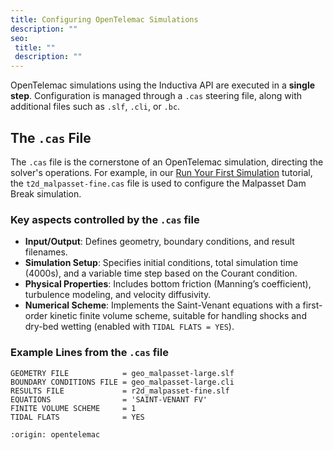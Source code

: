 ```yaml
---
title: Configuring OpenTelemac Simulations
description: ""
seo:
 title: ""
 description: ""
---
```


OpenTelemac simulations using the Inductiva API are executed in a **single step**. Configuration is managed through a `.cas` steering file, along with additional files such as `.slf`, `.cli`, or `.bc`.

## The `.cas` File
The `.cas` file is the cornerstone of an OpenTelemac simulation, directing the solver's operations. For example, in our [Run Your First Simulation](2.quick-start) tutorial, the `t2d_malpasset-fine.cas` file is used to configure the Malpasset Dam Break simulation.

### Key aspects controlled by the `.cas` file

- **Input/Output**: Defines geometry, boundary conditions, and result filenames.
- **Simulation Setup**: Specifies initial conditions, total simulation time (4000s), and a variable time step based on the Courant condition.
- **Physical Properties**: Includes bottom friction (Manning’s coefficient), turbulence modeling, and velocity diffusivity.
- **Numerical Scheme**: Implements the Saint-Venant equations with a first-order kinetic finite volume scheme, suitable for handling shocks and dry-bed wetting (enabled with `TIDAL FLATS = YES`).

### Example Lines from the `.cas` file

```
GEOMETRY FILE            = geo_malpasset-large.slf
BOUNDARY CONDITIONS FILE = geo_malpasset-large.cli
RESULTS FILE             = r2d_malpasset-fine.slf
EQUATIONS                = 'SAINT-VENANT FV'
FINITE VOLUME SCHEME     = 1
TIDAL FLATS              = YES
```

```{banner_small}
:origin: opentelemac
```

